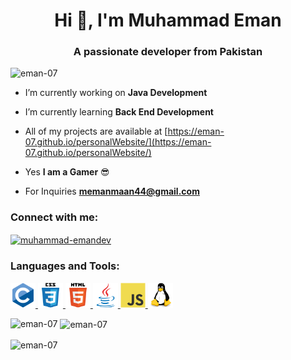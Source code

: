 <h1 align="center">Hi 👋, I'm Muhammad Eman</h1>
<h3 align="center">A passionate developer from Pakistan</h3>

<p align="left"> <img src="https://komarev.com/ghpvc/?username=kunal-kushwaha&label=Profile%20views&color=0e75b6&style=flat" alt="eman-07" /> </p>

-  I’m currently working on **Java Development**
  
-  I’m currently learning **Back End Development**
   
-  All of my projects are available at [https://eman-07.github.io/personalWebsite/](https://eman-07.github.io/personalWebsite/)
   
-  Yes **I am a Gamer** 😎
   
-  For Inquiries   **memanmaan44@gmail.com**

<h3 align="left">Connect with me:</h3>
<p align="left">
<a href="https://linkedin.com/in/muhammad-emandev" target="blank"><img align="center" src="https://raw.githubusercontent.com/rahuldkjain/github-profile-readme-generator/master/src/images/icons/Social/linked-in-alt.svg" alt="muhammad-emandev" height="30" width="40" /></a>
</p>

<h3 align="left">Languages and Tools:</h3>
<p align="left"> <a href="https://www.cprogramming.com/" target="_blank" rel="noreferrer"> <img src="https://raw.githubusercontent.com/devicons/devicon/master/icons/c/c-original.svg" alt="c" width="40" height="40"/> </a> <a href="https://www.w3schools.com/css/" target="_blank" rel="noreferrer"> <img src="https://raw.githubusercontent.com/devicons/devicon/master/icons/css3/css3-original-wordmark.svg" alt="css3" width="40" height="40"/> </a> <a href="https://www.w3.org/html/" target="_blank" rel="noreferrer"> <img src="https://raw.githubusercontent.com/devicons/devicon/master/icons/html5/html5-original-wordmark.svg" alt="html5" width="40" height="40"/> </a> <a href="https://www.java.com" target="_blank" rel="noreferrer"> <img src="https://raw.githubusercontent.com/devicons/devicon/master/icons/java/java-original.svg" alt="java" width="40" height="40"/> </a> <a href="https://developer.mozilla.org/en-US/docs/Web/JavaScript" target="_blank" rel="noreferrer"> <img src="https://raw.githubusercontent.com/devicons/devicon/master/icons/javascript/javascript-original.svg" alt="javascript" width="40" height="40"/> </a> <a href="https://www.linux.org/" target="_blank" rel="noreferrer"> <img src="https://raw.githubusercontent.com/devicons/devicon/master/icons/linux/linux-original.svg" alt="linux" width="40" height="40"/> </a> </p>

<p><img align="left" src="https://github-readme-stats.vercel.app/api/top-langs?username=eman-07&show_icons=true&locale=en&layout=compact" alt="eman-07" /></p>

<p>&nbsp;<img align="center" src="https://github-readme-stats.vercel.app/api?username=eman-07&show_icons=true&locale=en" alt="eman-07" /></p>

<p><img align="center" src="https://github-readme-streak-stats.herokuapp.com/?user=eman-07&" alt="eman-07" /></p>

